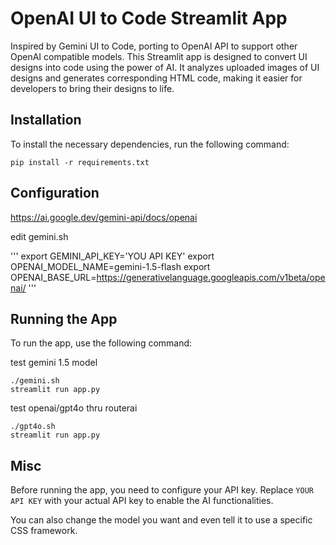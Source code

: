 # OpenAI UI to Code Streamlit App

Inspired by Gemini UI to Code, porting to OpenAI API to support other OpenAI compatible models.
This Streamlit app is designed to convert UI designs into code using the power of AI. It analyzes uploaded images of UI designs and generates corresponding HTML code, making it easier for developers to bring their designs to life.

## Installation

To install the necessary dependencies, run the following command:

```
pip install -r requirements.txt
```

## Configuration

https://ai.google.dev/gemini-api/docs/openai

edit gemini.sh

'''
export GEMINI_API_KEY='YOU API KEY'
export OPENAI_MODEL_NAME=gemini-1.5-flash
export OPENAI_BASE_URL=https://generativelanguage.googleapis.com/v1beta/openai/
'''

## Running the App

To run the app, use the following command:

test gemini 1.5 model
```
./gemini.sh
streamlit run app.py
```

test openai/gpt4o thru routerai
```
./gpt4o.sh
streamlit run app.py
```

## Misc

Before running the app, you need to configure your API key. 
Replace `YOUR API KEY` with your actual API key to enable the AI functionalities.

You can also change the  model you want and even tell it to use a specific CSS framework.